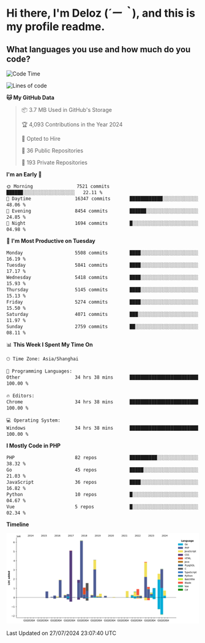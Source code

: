 # **Hi there, I'm Deloz (*´ー｀*), and this is my profile readme.**

## **What languages you use and how much do you code?**

<!--START_SECTION:waka-->
![Code Time](http://img.shields.io/badge/Code%20Time-4%2C495%20hrs%2054%20mins-blue)

![Lines of code](https://img.shields.io/badge/From%20Hello%20World%20I%27ve%20Written-40.0%20million%20lines%20of%20code-blue)

**🐱 My GitHub Data** 

> 📦 3.7 MB Used in GitHub's Storage 
 > 
> 🏆 4,093 Contributions in the Year 2024
 > 
> 💼 Opted to Hire
 > 
> 📜 36 Public Repositories 
 > 
> 🔑 193 Private Repositories 
 > 
**I'm an Early 🐤** 

```text
🌞 Morning                7521 commits        ██████░░░░░░░░░░░░░░░░░░░   22.11 % 
🌆 Daytime                16347 commits       ████████████░░░░░░░░░░░░░   48.06 % 
🌃 Evening                8454 commits        ██████░░░░░░░░░░░░░░░░░░░   24.85 % 
🌙 Night                  1694 commits        █░░░░░░░░░░░░░░░░░░░░░░░░   04.98 % 
```
📅 **I'm Most Productive on Tuesday** 

```text
Monday                   5508 commits        ████░░░░░░░░░░░░░░░░░░░░░   16.19 % 
Tuesday                  5841 commits        ████░░░░░░░░░░░░░░░░░░░░░   17.17 % 
Wednesday                5418 commits        ████░░░░░░░░░░░░░░░░░░░░░   15.93 % 
Thursday                 5145 commits        ████░░░░░░░░░░░░░░░░░░░░░   15.13 % 
Friday                   5274 commits        ████░░░░░░░░░░░░░░░░░░░░░   15.50 % 
Saturday                 4071 commits        ███░░░░░░░░░░░░░░░░░░░░░░   11.97 % 
Sunday                   2759 commits        ██░░░░░░░░░░░░░░░░░░░░░░░   08.11 % 
```


📊 **This Week I Spent My Time On** 

```text
🕑︎ Time Zone: Asia/Shanghai

💬 Programming Languages: 
Other                    34 hrs 38 mins      █████████████████████████   100.00 % 

🔥 Editors: 
Chrome                   34 hrs 38 mins      █████████████████████████   100.00 % 

💻 Operating System: 
Windows                  34 hrs 38 mins      █████████████████████████   100.00 % 
```

**I Mostly Code in PHP** 

```text
PHP                      82 repos            ██████████░░░░░░░░░░░░░░░   38.32 % 
Go                       45 repos            █████░░░░░░░░░░░░░░░░░░░░   21.03 % 
JavaScript               36 repos            ████░░░░░░░░░░░░░░░░░░░░░   16.82 % 
Python                   10 repos            █░░░░░░░░░░░░░░░░░░░░░░░░   04.67 % 
Vue                      5 repos             █░░░░░░░░░░░░░░░░░░░░░░░░   02.34 % 
```



**Timeline**

![Lines of Code chart](https://raw.githubusercontent.com/deloz/deloz/main/assets/bar_graph.png)


 Last Updated on 27/07/2024 23:07:40 UTC
<!--END_SECTION:waka-->
